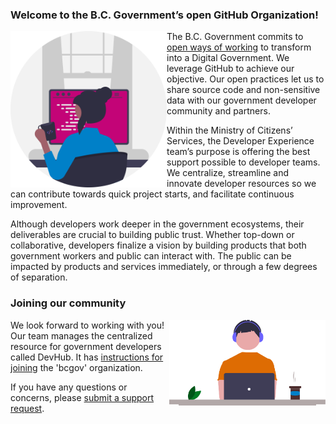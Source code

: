 ### Welcome to the B.C. Government’s open GitHub Organization!

<img align="left" width="250" height="auto" src="../images/Programmer.png">

The B.C. Government commits to [open ways of working](https://digital.gov.bc.ca/policies-standards/dcop/open/) to transform into a Digital Government. We leverage GitHub to achieve our objective. Our open practices let us to share source code and non-sensitive data with our government developer community and partners.

Within the Ministry of Citizens’ Services, the Developer Experience team’s purpose is offering the best support possible to developer teams. We centralize, streamline and innovate developer resources so we can contribute towards quick project starts, and facilitate continuous improvement. 

Although developers work deeper in the government ecosystems, their deliverables are crucial to building public trust. Whether top-down or collaborative, developers finalize a vision by building products that both government workers and public can interact with. The public can be impacted by products and services immediately, or through a few degrees of separation.

### Joining our community 
<img align="right" width="250" height="auto" src="../images/Developer.png">

We look forward to working with you! Our team manages the centralized resource for government developers called DevHub. It has [instructions for joining](https://developer.gov.bc.ca/docs/default/component/bc-developer-guide/use-github-in-bcgov/bc-government-organizations-in-github/#directions-to-link-your-account-after-july-30) the 'bcgov' organization. 

If you have any questions or concerns, please [submit a support request](https://citz-do.atlassian.net/servicedesk/customer/portal/2).


